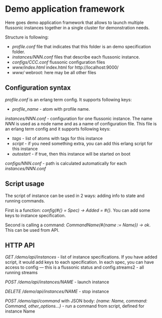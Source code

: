 Demo application framework
==========================


Here goes demo application framework that allows to launch multiple flussonic instances together
in a single cluster for demonstration needs.

Structure is following:

* *profile.conf*  file that indicates that this folder is an demo specification folder.
* *instances/NNN.conf*  files that describe each flussonic instance.
* *configs/CCC.conf*  flussonic configuration files 
* *www/index.html*  index.html for http://localhost:9000/
* *www/*  webroot: here may be all other files


Configuration syntax
--------------------

*profile.conf* is an erlang term config. It supports following keys:

* *profile_name*  - atom with profile name.


*instances/NNN.conf* - configuration for one flussonic instance.  The name *NNN* is used as a node name
and as a name of configuration file. This file is an erlang term config and it supports following keys:

* *tags* - list of atoms with tags for this instance
* *script* - if you need something extra, you can add this erlang script for this instance
* *autostart* - if true, then this instance will be started on boot


*configs/NNN.conf* - path is calculated automatically for each *instances/NNN.conf*


Script usage
------------

The script of instance can be used in 2 ways:  adding info to state and running commands.

First is a function: *config(#{} = Spec) -> Added = #{}.*  You can add some keys to instance specification.

Second is calling a command: *CommandName(#{name := Name}) -> ok*.  This can be used from API.



HTTP API
--------

*GET /demo/api/instances* - list of instance specifications. If you have added script, it would add keys to each specification. In each spec, you can have access to config — this is a flussonic status and config.streams2 - all running streams

*POST /demo/api/instances/NAME* - launch instance

*DELETE /demo/api/instances/NAME* - stop instance

*POST /demo/api/command* with JSON body: *{name: Name, command: Command, other_options...}* - run a command from script, defined for instance Name








